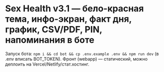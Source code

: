 
# Sex Health v3.1 — бело-красная тема, инфо-экран, факт дня, график, CSV/PDF, PIN, напоминания в боте
Запуск бота: `npm i && cd bot && cp .env.example .env && npm run dev` (в .env вписать BOT_TOKEN).
Фронт (webapp) — статический, можно деплоить на Vercel/Netlify/стат.хостинг.
